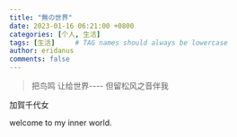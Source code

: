 ```yaml
---
title: "無の世界"
date: 2023-01-16 06:21:00 +0800
categories: [个人, 生活]
tags: [生活]     # TAG names should always be lowercase
author: eridanus
comments: false
---
```


>把鸟鸣
>让给世界----
>但留松风之音伴我

加賀千代女

welcome to my inner world.